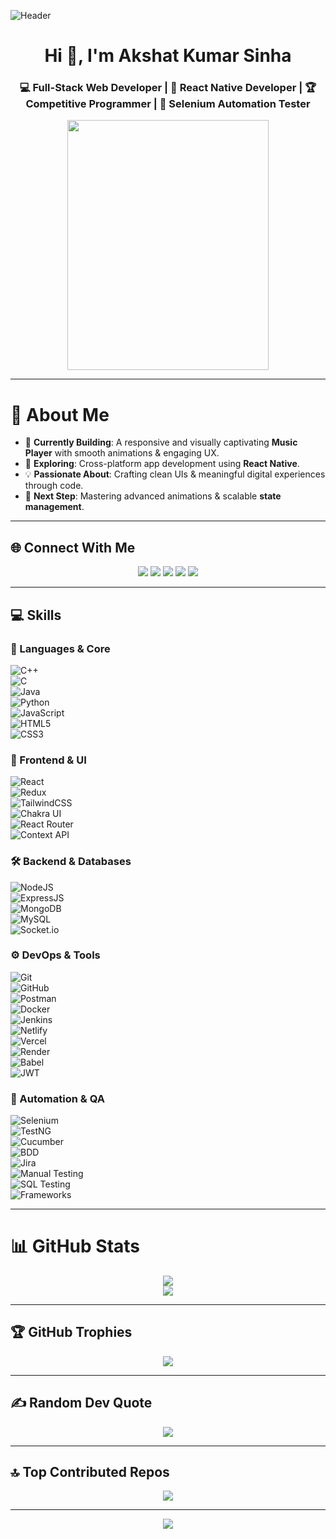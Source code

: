 ![Header](./aks-header.png)

<h1 align="center">Hi 👋, I'm Akshat Kumar Sinha</h1>
<h3 align="center">💻 Full-Stack Web Developer | 📱 React Native Developer | 🏆 Competitive Programmer | 🤖 Selenium Automation Tester</h3>

<p align="center">
  <img src="./coding.gif" height="400px" width="80%" style="border-radius:12px;" />
</p>

---

# 💫 About Me  
- 🎵 **Currently Building**: A responsive and visually captivating **Music Player** with smooth animations & engaging UX.  
- 📱 **Exploring**: Cross-platform app development using **React Native**.  
- 💡 **Passionate About**: Crafting clean UIs & meaningful digital experiences through code.  
- 🚀 **Next Step**: Mastering advanced animations & scalable **state management**.  

---

  ## 🌐 Connect With Me  

<p align="center">
  <a href="https://linkedin.com/in/akshatkumarsinha1704"><img src="https://img.shields.io/badge/-LinkedIn-%230077B5?logo=linkedin&logoColor=white" /></a>
  <a href="https://github.com/aks1727"><img src="https://img.shields.io/badge/-GitHub-181717?logo=github&logoColor=white" /></a>
  <a href="mailto:akshatsinha423@gmail.com"><img src="https://img.shields.io/badge/-Gmail-D14836?logo=gmail&logoColor=white" /></a>
  <a href="https://instagram.com/akshatsinha423"><img src="https://img.shields.io/badge/-Instagram-E4405F?logo=instagram&logoColor=white" /></a>
<!--   <a href="https://twitter.com/YOUR_HANDLE"><img src="https://img.shields.io/badge/-Twitter-1DA1F2?logo=twitter&logoColor=white" /></a> -->
<!--   <a href="https://leetcode.com/YOUR_USERNAME"><img src="https://img.shields.io/badge/-LeetCode-FFA116?logo=leetcode&logoColor=black" /></a> -->
<!--   <a href="https://codeforces.com/profile/YOUR_USERNAME"><img src="https://img.shields.io/badge/-Codeforces-1F8ACB?logo=codeforces&logoColor=white" /></a> -->
  <a href="https://www.codechef.com/users/aksinha03"><img src="https://img.shields.io/badge/-CodeChef-5B4638?logo=codechef&logoColor=white" /></a>
</p>



---

## 💻 Skills  

### 🚀 Languages & Core  
![C++](https://img.shields.io/badge/-C++-00599C?logo=c%2b%2b&logoColor=white)  
![C](https://img.shields.io/badge/-C-A8B9CC?logo=c&logoColor=white)  
![Java](https://img.shields.io/badge/-Java-007396?logo=java&logoColor=white)  
![Python](https://img.shields.io/badge/-Python-3776AB?logo=python&logoColor=white)  
![JavaScript](https://img.shields.io/badge/-JavaScript-F7DF1E?logo=javascript&logoColor=black)  
![HTML5](https://img.shields.io/badge/-HTML5-E34F26?logo=html5&logoColor=white)  
![CSS3](https://img.shields.io/badge/-CSS3-1572B6?logo=css3&logoColor=white)  

### 🎨 Frontend & UI  
![React](https://img.shields.io/badge/-React-61DAFB?logo=react&logoColor=black)  
![Redux](https://img.shields.io/badge/-Redux-764ABC?logo=redux&logoColor=white)  
![TailwindCSS](https://img.shields.io/badge/-TailwindCSS-06B6D4?logo=tailwindcss&logoColor=white)  
![Chakra UI](https://img.shields.io/badge/-ChakraUI-319795?logo=chakraui&logoColor=white)  
![React Router](https://img.shields.io/badge/-React_Router-CA4245?logo=react-router&logoColor=white)  
![Context API](https://img.shields.io/badge/-ContextAPI-000000?logo=react&logoColor=white)  

### 🛠 Backend & Databases  
![NodeJS](https://img.shields.io/badge/-NodeJS-339933?logo=node.js&logoColor=white)  
![ExpressJS](https://img.shields.io/badge/-ExpressJS-000000?logo=express&logoColor=white)  
![MongoDB](https://img.shields.io/badge/-MongoDB-47A248?logo=mongodb&logoColor=white)  
![MySQL](https://img.shields.io/badge/-MySQL-4479A1?logo=mysql&logoColor=white)  
![Socket.io](https://img.shields.io/badge/-Socket.io-010101?logo=socketdotio&logoColor=white)  

### ⚙️ DevOps & Tools  
![Git](https://img.shields.io/badge/-Git-F05032?logo=git&logoColor=white)  
![GitHub](https://img.shields.io/badge/-GitHub-181717?logo=github&logoColor=white)  
![Postman](https://img.shields.io/badge/-Postman-FF6C37?logo=postman&logoColor=white)  
![Docker](https://img.shields.io/badge/-Docker-2496ED?logo=docker&logoColor=white)  
![Jenkins](https://img.shields.io/badge/-Jenkins-D24939?logo=jenkins&logoColor=white)  
![Netlify](https://img.shields.io/badge/-Netlify-00C7B7?logo=netlify&logoColor=white)  
![Vercel](https://img.shields.io/badge/-Vercel-000000?logo=vercel&logoColor=white)  
![Render](https://img.shields.io/badge/-Render-46E3B7?logo=render&logoColor=white)  
![Babel](https://img.shields.io/badge/-Babel-F9DC3E?logo=babel&logoColor=black)  
![JWT](https://img.shields.io/badge/-JWT-000000?logo=jsonwebtokens&logoColor=white)  

### 🤖 Automation & QA  
![Selenium](https://img.shields.io/badge/-Selenium-43B02A?logo=selenium&logoColor=white)  
![TestNG](https://img.shields.io/badge/-TestNG-FF6C37?logo=testng&logoColor=white)  
![Cucumber](https://img.shields.io/badge/-Cucumber-23D96C?logo=cucumber&logoColor=white)  
![BDD](https://img.shields.io/badge/-BDD-000000?logo=behave&logoColor=white)  
![Jira](https://img.shields.io/badge/-Jira-0052CC?logo=jira&logoColor=white)  
![Manual Testing](https://img.shields.io/badge/-Manual_Testing-FF5733?logo=testing-library&logoColor=white)  
![SQL Testing](https://img.shields.io/badge/-SQL_Testing-4479A1?logo=database&logoColor=white)  
![Frameworks](https://img.shields.io/badge/-Hybrid_|_Keyword_|_Data--Driven-6E57E0)  

---

# 📊 GitHub Stats  
<p align="center">
  <img src="https://github-readme-streak-stats.herokuapp.com/?user=aks1727&theme=dark&hide_border=false" /><br/>
  <img src="https://github-readme-stats.vercel.app/api/top-langs/?username=aks1727&theme=dark&hide_border=false&include_all_commits=true&count_private=true&layout=compact" />
</p>

---

## 🏆 GitHub Trophies  
<p align="center">
  <img src="https://github-profile-trophy.vercel.app/?username=aks1727&theme=onedark&no-frame=false&no-bg=true&margin-w=4" />
</p>

---

## ✍️ Random Dev Quote  
<p align="center">
  <img src="https://quotes-github-readme.vercel.app/api?type=horizontal&theme=radical" />
</p>

---

## 🔝 Top Contributed Repos  
<p align="center">
  <img src="https://github-contributor-stats.vercel.app/api?username=aks1727&limit=5&theme=dark&combine_all_yearly_contributions=true" />
</p>

---

<p align="center">
  <a href="https://visitcount.itsvg.in">
    <img src="https://visitcount.itsvg.in/api?id=aks1727&icon=0&color=0" />
  </a>
</p>

<!-- Proudly created with GPRM ( https://gprm.itsvg.in ) -->
